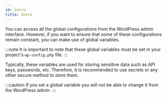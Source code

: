 ```yaml
---
id: intro
title: Intro
---
```

You can access all the global configurations from the WordPress admin interface. However, if you want to ensure that some of these configurations remain constant, you can make use of global variables. 

:::note
It is important to note that these global variables must be set in your project's `wp-config.php` file.
:::

Typically, these variables are used for storing sensitive data such as API keys, passwords, etc. Therefore, it is recommended to use secrets or any other secure method to store them.

:::caution
If you set a global variable you will not be able to change it from the WordPress admin.
:::
